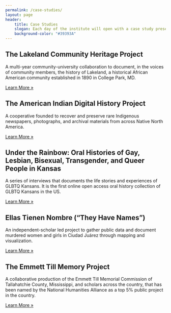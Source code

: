 ```yaml
---
permalink: /case-studies/
layout: page
header: 
    title: Case Studies
    slogan: Each day of the institute will open with a case study presented by that project’s director. These case  studies highlight a range of platforms and modes of digital scholarship and will provide participants with real-world examples to draw from. 
    background-color: "#39393A"
---
```


## The Lakeland Community Heritage Project
A multi-year community-university collaboration to  document, in the voices of community members, the history of Lakeland, a historical African  American community established in 1890 in College Park, MD.  

[Learn More »](/link/)

## The American Indian Digital History Project
A cooperative founded to recover and preserve rare  Indigenous newspapers, photographs, and archival materials from across Native North America.

[Learn More »](/link/)

## Under the Rainbow: Oral Histories of Gay, Lesbian, Bisexual, Transgender, and Queer People in  Kansas
A series of interviews that documents the life stories and experiences of GLBTQ Kansans. It  is the first online open access oral history collection of GLBTQ Kansans in the US.

[Learn More »](/link/)

## Ellas Tienen Nombre (“They Have Names”)
An independent-scholar led project to gather public data  and document murdered women and girls in Ciudad Juárez through mapping and visualization.

[Learn More »](/link/)

## The Emmett Till Memory Project
A collaborative production of the Emmett Till Memorial  Commission of Tallahatchie County, Mississippi, and scholars across the country, that has been  named by the National Humanities Alliance as a top 5% public project in the country.  

[Learn More »](/link/)